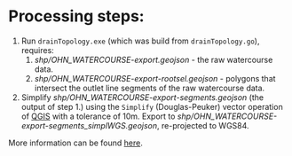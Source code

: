 # Processing steps:

1. Run `drainTopology.exe` (which was build from `drainTopology.go`), requires:
    1. *shp/OHN_WATERCOURSE-export.geojson* - the raw watercourse data.
    1. *shp/OHN_WATERCOURSE-export-rootsel.geojson* - polygons that intersect the outlet line segments of the raw watercourse data.
1. Simplify *shp/OHN_WATERCOURSE-export-segments.geojson* (the output of step 1.) using the `Simplify` (Douglas-Peuker) vector operation of [QGIS](https://www.qgis.org/en/site/) with a tolerance of 10m. Export to *shp/OHN_WATERCOURSE-export-segments_simplWGS.geojson*, re-projected to WGS84. 

More information can be found [here](https://owrc.github.io/interpolants/interpolation/watercourses.html).